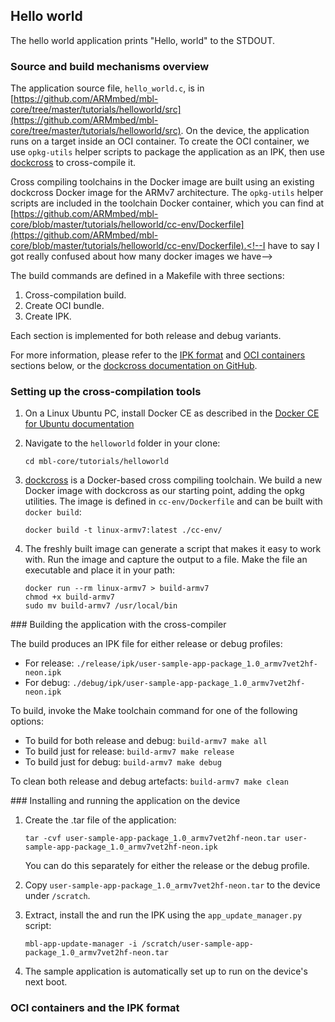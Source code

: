 ## Hello world

The hello world application prints "Hello, world" to the STDOUT.<!--what is the context for this? is it supposed to teach me how to use tools? check that my MBL image works?-->
<!--what are the prerequisite? You already need a working MBL on the device, right?-->

### Source and build mechanisms overview

The application source file, `hello_world.c`, is in [https://github.com/ARMmbed/mbl-core/tree/master/tutorials/helloworld/src](https://github.com/ARMmbed/mbl-core/tree/master/tutorials/helloworld/src). On the device, the application runs on a target inside an OCI container. To create the OCI container, we use `opkg-utils` helper scripts to package the application as an IPK, then use [dockcross](https://github.com/dockcross/dockcross) to cross-compile it.

Cross compiling toolchains in the Docker image are built using an existing dockcross Docker image for the ARMv7 architecture. The `opkg-utils` helper scripts are included in the toolchain Docker container, which you can find at [https://github.com/ARMmbed/mbl-core/blob/master/tutorials/helloworld/cc-env/Dockerfile](https://github.com/ARMmbed/mbl-core/blob/master/tutorials/helloworld/cc-env/Dockerfile).<!--I have to say I got really confused about how many docker images we have-->

The build commands are defined in a Makefile with three sections:

1. Cross-compilation build.
1. Create OCI bundle.
1. Create IPK.

Each section is implemented for both release and debug variants.

<span class="tips">For more information, please refer to the [IPK format](#ipk-format) and [OCI containers](#oci-containers) sections below, or the [dockcross documentation on GitHub](https://github.com/dockcross/dockcross).</span>

### Setting up the cross-compilation tools

1. On a Linux Ubuntu PC, install Docker CE as described in the [Docker CE for Ubuntu documentation](https://docs.docker.com/install/linux/docker-ce/ubuntu/)      

1. Navigate to the `helloworld` folder in your clone:<!--do we know that they cloned it? shouldn't that be a step here?-->

    `cd mbl-core/tutorials/helloworld`           

1. [dockcross](https://github.com/dockcross/dockcross) is a Docker-based cross compiling toolchain. We build a new Docker image with dockcross as our starting point, adding the opkg utilities. The image is defined in `cc-env/Dockerfile` and can be built with `docker build`:

    ```
    docker build -t linux-armv7:latest ./cc-env/
    ```    

1. The freshly built image can generate a script that makes it easy to work with. Run the image and capture the output to a file. Make the file an executable and place it in your path:

    ```
    docker run --rm linux-armv7 > build-armv7  
    chmod +x build-armv7  
    sudo mv build-armv7 /usr/local/bin  
    ```

### Building the application with the cross-compiler            

The build produces an IPK file for either release or debug profiles:

* For release: `./release/ipk/user-sample-app-package_1.0_armv7vet2hf-neon.ipk`          
* For debug: `./debug/ipk/user-sample-app-package_1.0_armv7vet2hf-neon.ipk`    

To build, invoke the Make toolchain command for one of the following options:

* To build for both release and debug: `build-armv7 make all`
* To build just for release: `build-armv7 make release`
* To build just for debug: `build-armv7 make debug`

To clean both release and debug artefacts: `build-armv7 make clean`

### Installing and running the application on the device

1. Create the .tar file of the application:

    ```
    tar -cvf user-sample-app-package_1.0_armv7vet2hf-neon.tar user-sample-app-package_1.0_armv7vet2hf-neon.ipk  
    ```

    You can do this separately for either the release or the debug profile.

1. Copy `user-sample-app-package_1.0_armv7vet2hf-neon.tar` to the device under `/scratch`.  

1. Extract, install the and run the IPK using the `app_update_manager.py` script:    

    ```
    mbl-app-update-manager -i /scratch/user-sample-app-package_1.0_armv7vet2hf-neon.tar  
    ```

1. The sample application is automatically set up to run on the device's next boot.

### OCI containers and the IPK format

<!--this is **copied** without clearly admitting it and without linking to individual sources. the main question is why - does it offer any value here, rather than as a couple of references? -->
<!--if we need this content, we'll have to rewrite it.-->
<!--OCI containers
==============

OCI containers are defined by the Runtime Specification of OCI (Open Container Initiative).    

The OCI Runtime Specification defines the configuration, execution environment and lifecycle   
of a container. A container's configuration is specified in the ```./mbl-core/tutorials/helloworld/src_bundle/config.json```  
for the supported platforms and details the fields that enable the creation of a container.  
The execution environment is specified to ensure that application running inside a container
have a consistent environment between runtimes along with common actions defined for the container's lifecycle.  

The Runtime Specification defines format for encoding a container as a "filesystem bundle" - a set of files organized  
in a certain way, and containing all the necessary data and metadata for any compliant runtime to perform all  
standard operations against it. A Standard Container bundle contains all the information needed to load and  
run a container. This includes the following artifacts:

 * ```config.json```: contains configuration data.
 * container's root filesystem (rootfs): the directory referenced by root.path, if that property is set in ```config.json``` (path is nested JSON object of root).

The OCI Runtime Specification outlines how to run a filesystem bundle that is unpacked on disk.
For further reading about runc container see [GitHub Open Container Initiative Runtime Specification](https://github.com/opencontainers/runtime-spec).


IPK format
==========

IPK is a format for software packages. An .ipk file is a specially constructed archive containing three parts:

 * ```data.tar.gz``` : contains data.tar which contains the actual files belonging to this package, organized as they should appear after installation.
 * ```control.tar.gz``` : contains control.tar which contains control file describing the package meta-data and any installation/removal scripts for the package.  
 * ```debian_binary``` : this file is for comparability with Debian's package system and currently is ignored by ipkg.  

For further reading about opkg-utils refer [GitHub Yocto project opkg-utils](http://git.yoctoproject.org/cgit/cgit.cgi/opkg-utils).-->
